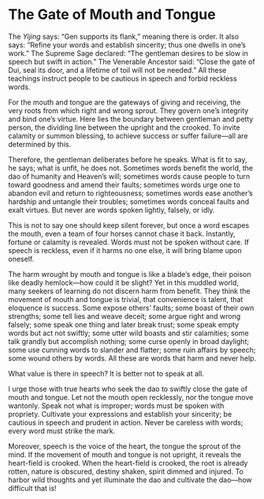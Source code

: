 # The Gate of Mouth and Tongue

The *Yijing* says: “Gen supports its flank,” meaning there is order. It also says: “Refine your words and establish sincerity; thus one dwells in one’s work.” The Supreme Sage declared: “The gentleman desires to be slow in speech but swift in action.” The Venerable Ancestor said: “Close the gate of Dui, seal its door, and a lifetime of toil will not be needed.” All these teachings instruct people to be cautious in speech and forbid reckless words.

For the mouth and tongue are the gateways of giving and receiving, the very roots from which right and wrong sprout. They govern one’s integrity and bind one’s virtue. Here lies the boundary between gentleman and petty person, the dividing line between the upright and the crooked. To invite calamity or summon blessing, to achieve success or suffer failure—all are determined by this.

Therefore, the gentleman deliberates before he speaks. What is fit to say, he says; what is unfit, he does not. Sometimes words benefit the world, the dao of humanity and Heaven’s will; sometimes words cause people to turn toward goodness and amend their faults; sometimes words urge one to abandon evil and return to righteousness; sometimes words ease another’s hardship and untangle their troubles; sometimes words conceal faults and exalt virtues. But never are words spoken lightly, falsely, or idly.

This is not to say one should keep silent forever, but once a word escapes the mouth, even a team of four horses cannot chase it back. Instantly, fortune or calamity is revealed. Words must not be spoken without care. If speech is reckless, even if it harms no one else, it will bring blame upon oneself.

The harm wrought by mouth and tongue is like a blade’s edge, their poison like deadly hemlock—how could it be slight? Yet in this muddled world, many seekers of learning do not discern harm from benefit. They think the movement of mouth and tongue is trivial, that convenience is talent, that eloquence is success. Some expose others’ faults; some boast of their own strengths; some tell lies and weave deceit; some argue right and wrong falsely; some speak one thing and later break trust; some speak empty words but act not swiftly; some utter wild boasts and stir calamities; some talk grandly but accomplish nothing; some curse openly in broad daylight; some use cunning words to slander and flatter; some ruin affairs by speech; some wound others by words. All these are words that harm and never help.

What value is there in speech? It is better not to speak at all.

I urge those with true hearts who seek the dao to swiftly close the gate of mouth and tongue. Let not the mouth open recklessly, nor the tongue move wantonly. Speak not what is improper; words must be spoken with propriety. Cultivate your expressions and establish your sincerity; be cautious in speech and prudent in action. Never be careless with words; every word must strike the mark.

Moreover, speech is the voice of the heart, the tongue the sprout of the mind. If the movement of mouth and tongue is not upright, it reveals the heart-field is crooked. When the heart-field is crooked, the root is already rotten, nature is obscured, destiny shaken, spirit dimmed and injured. To harbor wild thoughts and yet illuminate the dao and cultivate the dao—how difficult that is!